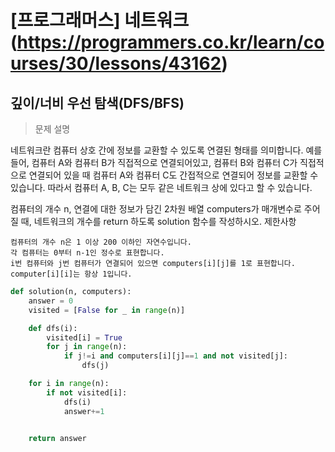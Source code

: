[프로그래머스] 네트워크 (https://programmers.co.kr/learn/courses/30/lessons/43162)
============================
깊이/너비 우선 탐색(DFS/BFS)
---------------------------
>문제 설명

네트워크란 컴퓨터 상호 간에 정보를 교환할 수 있도록 연결된 형태를 의미합니다. 예를 들어, 컴퓨터 A와 컴퓨터 B가 직접적으로 연결되어있고, 컴퓨터 B와 컴퓨터 C가 직접적으로 연결되어 있을 때 컴퓨터 A와 컴퓨터 C도 간접적으로 연결되어 정보를 교환할 수 있습니다. 따라서 컴퓨터 A, B, C는 모두 같은 네트워크 상에 있다고 할 수 있습니다.

컴퓨터의 개수 n, 연결에 대한 정보가 담긴 2차원 배열 computers가 매개변수로 주어질 때, 네트워크의 개수를 return 하도록 solution 함수를 작성하시오.
제한사항

    컴퓨터의 개수 n은 1 이상 200 이하인 자연수입니다.
    각 컴퓨터는 0부터 n-1인 정수로 표현합니다.
    i번 컴퓨터와 j번 컴퓨터가 연결되어 있으면 computers[i][j]를 1로 표현합니다.
    computer[i][i]는 항상 1입니다.


```python
def solution(n, computers):
    answer = 0
    visited = [False for _ in range(n)]

    def dfs(i):
        visited[i] = True
        for j in range(n):
            if j!=i and computers[i][j]==1 and not visited[j]:
                dfs(j)

    for i in range(n):
        if not visited[i]:
            dfs(i)
            answer+=1


    return answer
 ```

